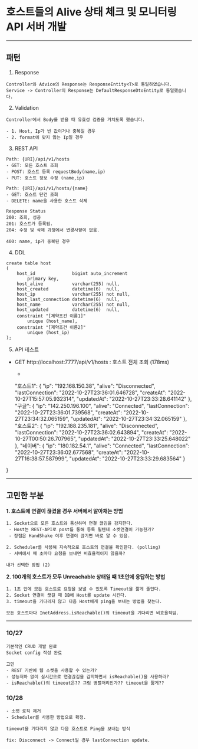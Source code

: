 # 호스트들의 Alive 상태 체크 및 모니터링 API 서버 개발

<hr/>

## 패턴

1. Response

```
Controller와 Advice의 Response는 ResponseEntity<T>로 통일하였습니다.
Service -> Controller의 Response는 DefaultResponseDtoEntity로 통일했습니다.
```

2. Validation

```
Controller에서 Body를 받을 때 유효성 검증을 거치도록 했습니다.

- 1. Host, Ip가 빈 값이거나 중복일 경우
- 2. format에 맞지 않는 Ip일 경우
```

3. REST API

```
Path: {URI}/api/v1/hosts
- GET: 모든 호스트 조회
- POST: 호스트 등록 requestBody(name,ip) 
- PUT: 호스트 정보 수정 (name,ip)

Path: {URI}/api/v1/hosts/{name}
- GET: 호스트 단건 조회
- DELETE: name을 사용한 호스트 삭제

Response Status
200: 조회, 성공
201: 호스트가 등록됨.
204: 수정 및 삭제 과정에서 변경사항이 없음.

400: name, ip가 중복된 경우
```

4. DDL

```mysql
create table host
(
    host_id              bigint auto_increment
        primary key,
    host_alive           varchar(255) null,
    host_created         datetime(6)  null,
    host_ip              varchar(255) not null,
    host_last_connection datetime(6)  null,
    host_name            varchar(255) not null,
    host_updated         datetime(6)  null,
    constraint "[제약조건 이름1]"
        unique (host_name),
    constraint "[제약조건 이름2]"
        unique (host_ip)
);
```

5. API 테스트

- GET http://localhost:7777/api/v1/hosts : 호스트 전체 조회 (178ms)
    - ```json {
    "호스트1": {
        "ip": "192.168.150.38",
        "alive": "Disconnected",
        "lastConnection": "2022-10-27T23:36:01.646728",
        "createAt": "2022-10-27T15:57:05.932314",
        "updatedAt": "2022-10-27T23:33:28.641142"
    },
    "구글": {
        "ip": "142.250.196.100",
        "alive": "Connected",
        "lastConnection": "2022-10-27T23:36:01.739568",
        "createAt": "2022-10-27T23:34:32.065159",
        "updatedAt": "2022-10-27T23:34:32.065159"
    },
    "호스트2": {
        "ip": "192.188.235.181",
        "alive": "Disconnected",
        "lastConnection": "2022-10-27T23:36:02.643894",
        "createAt": "2022-10-27T00:50:26.707965",
        "updatedAt": "2022-10-27T23:33:25.648022"
    },
    "네이버": {
        "ip": "180.182.54.1",
        "alive": "Connected",
        "lastConnection": "2022-10-27T23:36:02.677568",
        "createAt": "2022-10-27T16:38:57.587999",
        "updatedAt": "2022-10-27T23:33:29.683564"
    }

}


<hr/>

## 고민한 부분

**1. 호스트에 연결이 끊겼을 경우 서버에서 알아채는 방법**

```
1. Socket으로 모든 호스트와 통신하며 연결 끊김을 감지한다.
 - Host는 REST-API로 post를 통해 등록 될텐데 소켓연결이 가능한가?
 - 장점은 HandShake 이후 연결이 끊기면 바로 알 수 있음.
 
2. Scheduler를 사용해 지속적으로 호스트의 연결을 확인한다. (polling)
 - 서버에서 매 초마다 요청을 보내면 비효율적이지 않을까?

내가 선택한 방법 (2)
```

**2. 100개의 호스트가 모두 Unreachable 상태일 때 1초안에 응답하는 방법**

```
1. 1초 안에 모든 호스트로 요청을 보낼 수 있도록 Timeout을 짧게 줄인다.
2. Socket 연결이 끊길 때 DB에 Host를 update 시킨다.
3. timeout을 기다리지 않고 다음 Host에게 ping을 보내는 방법을 찾는다.

모든 호스트마다 InetAddress.isReachable()의 timeout을 기다리면 비효율적임.
```

<hr/>

### 10/27

```
기본적인 CRUD 개발 완료 
Socket config 작성 완료

고민
- REST 기반에 웹 소켓을 사용할 수 있는가?
- 성능저하 없이 실시간으로 연결끊김을 감지하면서 isReachable()을 사용하라?
- isReachable()의 timeout은?? 그럼 병렬처리인가?? timeout을 짧게??
```

### 10/28

```
- 소켓 로직 제거
- Scheduler를 사용한 방법으로 확정.

timeout을 기다리지 않고 다음 호스트로 Ping을 보내는 방식

fix: Disconnect -> Connect일 경우 lastConnection update.
```

